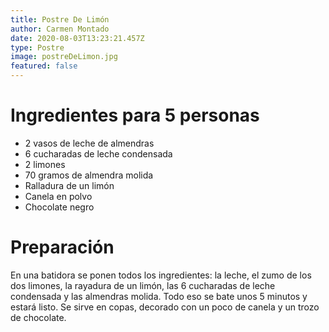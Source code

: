 ```yaml
---
title: Postre De Limón
author: Carmen Montado
date: 2020-08-03T13:23:21.457Z
type: Postre
image: postreDeLimon.jpg
featured: false
---
```


# Ingredientes para 5 personas

- 2 vasos de leche de almendras
- 6 cucharadas de leche condensada
- 2 limones
- 70 gramos de almendra molida
- Ralladura de un limón
- Canela en polvo
- Chocolate negro

# Preparación

En una batidora se ponen todos los ingredientes: la leche, el zumo de los dos limones, la rayadura de un limón, las 6 cucharadas de leche condensada y las almendras molida. Todo eso se bate unos 5 minutos y estará listo. Se sirve en copas, decorado con un poco de canela y un trozo de chocolate.
